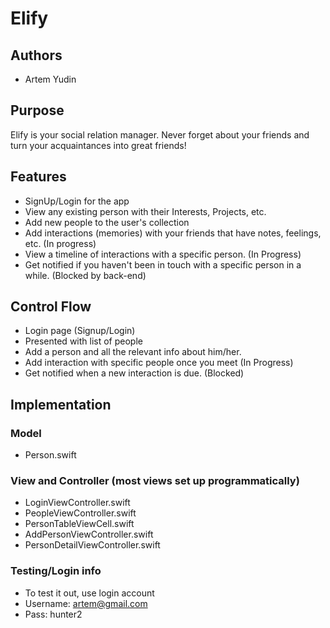 # Elify
## Authors
 - Artem Yudin

## Purpose
Elify is your social relation manager.
Never forget about your friends and turn your acquaintances into great friends!

## Features
 - SignUp/Login for the app
 - View any existing person with their Interests, Projects, etc.
 - Add new people to the user's collection
 - Add interactions (memories) with your friends that have notes, feelings, etc. (In progress)
 - View a timeline of interactions with a specific person. (In Progress)
 - Get notified if you haven't been in touch with a specific person in a while. (Blocked by back-end)

## Control Flow
 - Login page (Signup/Login)
 - Presented with list of people 
 - Add a person and all the relevant info about him/her.
 - Add interaction with specific people once you meet (In Progress)
 - Get notified when a new interaction is due. (Blocked)

## Implementation
### Model
 - Person.swift

### View and Controller (most views set up programmatically)
 - LoginViewController.swift
 - PeopleViewController.swift
 - PersonTableViewCell.swift
 - AddPersonViewController.swift
 - PersonDetailViewController.swift

### Testing/Login info
 - To test it out, use login account
 - Username: artem@gmail.com
 - Pass: hunter2
